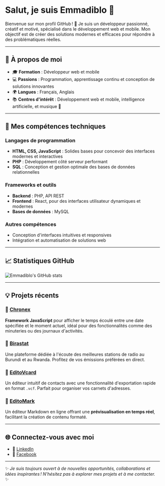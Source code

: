 # Salut, je suis Emmadiblo 👋

Bienvenue sur mon profil GitHub ! 🚀 Je suis un développeur passionné, créatif et motivé, spécialisé dans le développement web et mobile. Mon objectif est de créer des solutions modernes et efficaces pour répondre à des problématiques réelles.

---

## 🌟 À propos de moi
- 🎓 **Formation** : Développeur web et mobile
- 💻 **Passions** : Programmation, apprentissage continu et conception de solutions innovantes
- 🌍 **Langues** : Français, Anglais
- 📚 **Centres d'intérêt** : Développement web et mobile, intelligence artificielle, et musique 🎵

---

## 🚀 Mes compétences techniques

### Langages de programmation
- **HTML, CSS, JavaScript** : Solides bases pour concevoir des interfaces modernes et interactives
- **PHP** : Développement côté serveur performant
- **SQL** : Conception et gestion optimale des bases de données relationnelles

### Frameworks et outils
- **Backend** : PHP, API REST
- **Frontend** : React, pour des interfaces utilisateur dynamiques et modernes
- **Bases de données** : MySQL

### Autres compétences
- Conception d'interfaces intuitives et responsives
- Intégration et automatisation de solutions web

---

## 📈 Statistiques GitHub
![Emmadiblo's GitHub stats](https://github-readme-stats.vercel.app/api?username=emmadiblo&show_icons=true&theme=radical)

---

## 💡 Projets récents

### 🌟 [Chronex](https://github.com/emmadiblo/chronex)
**Framework JavaScript** pour afficher le temps écoulé entre une date spécifiée et le moment actuel, idéal pour des fonctionnalités comme des minuteries ou des journaux d'activités.

### 🌟 [Birastat](https://github.com/emmadiblo/birastat)
Une plateforme dédiée à l'écoute des meilleures stations de radio au Burundi et au Rwanda. Profitez de vos émissions préférées en direct.

### 🌟 [EditoVcard](https://github.com/emmadiblo/editovcard)
Un éditeur intuitif de contacts avec une fonctionnalité d'exportation rapide en format `.vcf`. Parfait pour organiser vos carnets d'adresses.

### 🌟 [EditoMark](https://github.com/emmadiblo/editomark)
Un éditeur Markdown en ligne offrant une **prévisualisation en temps réel**, facilitant la création de contenu formaté.

---

## 🌐 Connectez-vous avec moi
- 🌟 [LinkedIn](https://www.linkedin.com/in/emmadiblo)
- 🌟 [Facebook](https://www.facebook.com/emmadiblouwizeyimana)

---

✨ _Je suis toujours ouvert à de nouvelles opportunités, collaborations et idées inspirantes ! N'hésitez pas à explorer mes projets et à me contacter._ ✨
